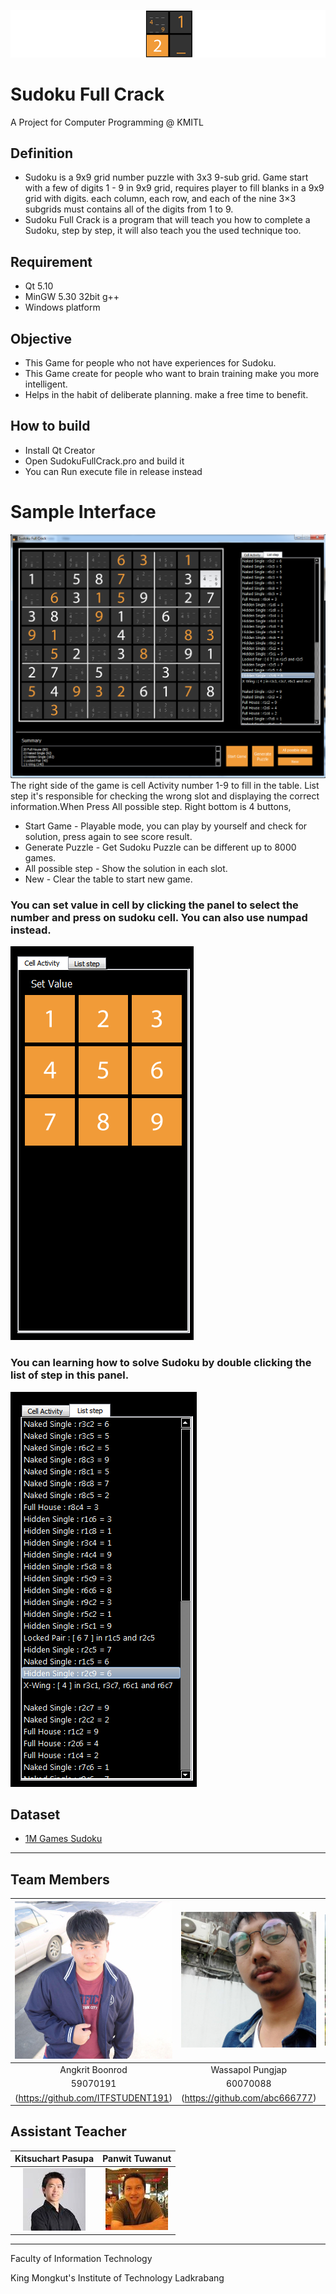 ﻿![](/src/resource/readmeImg/banner.png)

# Sudoku Full Crack
A Project for Computer Programming @ KMITL

## Definition
* Sudoku is a 9x9 grid number puzzle with 3x3 9-sub grid. Game start with a few of digits 1 - 9 in 9x9 grid,
requires player to fill blanks in a 9x9 grid with digits. each column, each row, and each of the nine 3×3 subgrids must contains all of the digits from 1 to 9.
* Sudoku Full Crack is a program that will teach you how to complete a Sudoku, step by step, it will also teach you the used technique too.

## Requirement 
* Qt 5.10
* MinGW 5.30 32bit g++
* Windows platform

## Objective
* This Game for people who not have experiences for Sudoku.
* This Game create for people who want to brain training make you more intelligent.
* Helps in the habit of deliberate planning. make a free time to benefit.

## How to build
* Install Qt Creator
* Open SudokuFullCrack.pro and build it
* You can Run execute file in release instead

# Sample Interface
![](/src/resource/readmeImg/ui_3.png)
The right side of the game is cell Activity number 1-9 to fill in the table.
List step it's responsible for checking the wrong slot and displaying the correct information.When Press All possible step.
Right bottom is 4 buttons, 
* Start Game - Playable mode, you can play by yourself and check for solution, press again to see score result.
* Generate Puzzle - Get Sudoku Puzzle can be different up to 8000 games.
* All possible step - Show the solution in each slot.
* New - Clear the table to start new game.<br>
### You can set value in cell by clicking the panel to select the number and press on sudoku cell. You can also use numpad instead.
![](/src/resource/readmeImg/ui_1.png)<br>
### You can learning how to solve Sudoku by double clicking the list of step in this panel.
![](/src/resource/readmeImg/ui_2.png)<br>

## Dataset
* [1M Games Sudoku](https://www.kaggle.com/bryanpark/sudoku)

---

## Team Members
|![](/src/resource/readmeImg/pic_59070191.jpg)|![](/src/resource/readmeImg/pic_60070088.jpg)|![](/src/resource/readmeImg/pic_60070099.jpg)|
|:-:|:-:|:-:|
|Angkrit Boonrod|Wassapol Pungjap|Supakit Rodthong|
|59070191|60070088|60070099|
|(https://github.com/ITFSTUDENT191)|(https://github.com/abc666777)|(https://github.com/KurokoChu)


## Assistant Teacher
|Kitsuchart Pasupa|Panwit Tuwanut|
|:-:|:-:|
|![](/src/resource/readmeImg/pic_Oung.png)|![](/src/resource/readmeImg/pic_Panwit.png)|

---

Faculty of Information Technology

King Mongkut's Institute of Technology Ladkrabang
